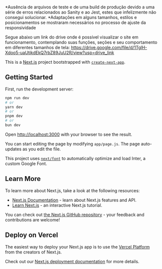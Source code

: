 *Ausência de arquivos de teste e de uma build de produção devido a uma série de erros relacionados ao Sanity e ao Jest, estes que infelizmente não consegui solucionar.
*Adaptações em alguns tamanhos, estilos e posicionamentos se mostraram necessários no processo de ajuste da responsividade

Segue abaixo um link do drive onde é possível visualizar o site em funcionamento, contemplando suas funções, seções e seu comportamento em diferentes tamanhos de tela:
https://drive.google.com/file/d/1TglH-Xdoo5-uaUtikdEkQ7rbZ89JuU2R/view?usp=drive_link


This is a [Next.js](https://nextjs.org/) project bootstrapped with [`create-next-app`](https://github.com/vercel/next.js/tree/canary/packages/create-next-app).

## Getting Started

First, run the development server:

```bash
npm run dev
# or
yarn dev
# or
pnpm dev
# or
bun dev
```

Open [http://localhost:3000](http://localhost:3000) with your browser to see the result.

You can start editing the page by modifying `app/page.js`. The page auto-updates as you edit the file.

This project uses [`next/font`](https://nextjs.org/docs/basic-features/font-optimization) to automatically optimize and load Inter, a custom Google Font.

## Learn More

To learn more about Next.js, take a look at the following resources:

- [Next.js Documentation](https://nextjs.org/docs) - learn about Next.js features and API.
- [Learn Next.js](https://nextjs.org/learn) - an interactive Next.js tutorial.

You can check out [the Next.js GitHub repository](https://github.com/vercel/next.js/) - your feedback and contributions are welcome!

## Deploy on Vercel

The easiest way to deploy your Next.js app is to use the [Vercel Platform](https://vercel.com/new?utm_medium=default-template&filter=next.js&utm_source=create-next-app&utm_campaign=create-next-app-readme) from the creators of Next.js.

Check out our [Next.js deployment documentation](https://nextjs.org/docs/deployment) for more details.
